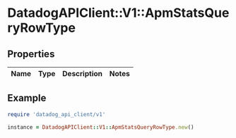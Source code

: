 # DatadogAPIClient::V1::ApmStatsQueryRowType

## Properties

| Name | Type | Description | Notes |
| ---- | ---- | ----------- | ----- |

## Example

```ruby
require 'datadog_api_client/v1'

instance = DatadogAPIClient::V1::ApmStatsQueryRowType.new()
```

